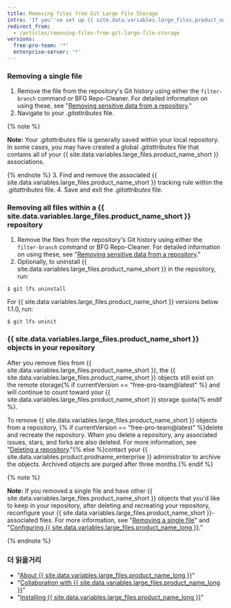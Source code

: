 ```yaml
---
title: Removing files from Git Large File Storage
intro: 'If you''ve set up {{ site.data.variables.large_files.product_name_short }} for your repository, you can remove all files or a subset of files from {{ site.data.variables.large_files.product_name_short }}.'
redirect_from:
  - /articles/removing-files-from-git-large-file-storage
versions:
  free-pro-team: '*'
  enterprise-server: '*'
---
```


### Removing a single file

1.  Remove the file from the repository's Git history using either the `filter-branch` command or BFG Repo-Cleaner. For detailed information on using these, see "[Removing sensitive data from a repository](/articles/removing-sensitive-data-from-a-repository)."
2. Navigate to your *.gitattributes* file.

  {% note %}

  **Note:** Your *.gitattributes* file is generally saved within your local repository. In some cases, you may have created a global *.gitattributes* file that contains all of your {{ site.data.variables.large_files.product_name_short }} associations.

  {% endnote %}
3. Find and remove the associated {{ site.data.variables.large_files.product_name_short }} tracking rule within the *.gitattributes* file.
4. Save and exit the *.gitattributes* file.

### Removing all files within a {{ site.data.variables.large_files.product_name_short }} repository

1. Remove the files from the repository's Git history using either the `filter-branch` command or BFG Repo-Cleaner. For detailed information on using these, see "[Removing sensitive data from a repository](/articles/removing-sensitive-data-from-a-repository)."
2. Optionally, to uninstall {{ site.data.variables.large_files.product_name_short }} in the repository, run:
  ```shell
  $ git lfs uninstall
  ```
  For {{ site.data.variables.large_files.product_name_short }} versions below 1.1.0, run:
  ```shell
  $ git lfs uninit
  ```

### {{ site.data.variables.large_files.product_name_short }} objects in your repository

After you remove files from {{ site.data.variables.large_files.product_name_short }}, the {{ site.data.variables.large_files.product_name_short }} objects still exist on the remote storage{% if currentVersion == "free-pro-team@latest" %} and will continue to count toward your {{ site.data.variables.large_files.product_name_short }} storage quota{% endif %}.

To remove {{ site.data.variables.large_files.product_name_short }} objects from a repository, {% if currentVersion == "free-pro-team@latest" %}delete and recreate the repository. When you delete a repository, any associated issues, stars, and forks are also deleted. For more information, see "[Deleting a repository](/github/administering-a-repository/deleting-a-repository)."{% else %}contact your {{ site.data.variables.product.prodname_enterprise }} administrator to archive the objects. Archived objects are purged after three months.{% endif %}

{% note %}

**Note:** If you removed a single file and have other {{ site.data.variables.large_files.product_name_short }} objects that you'd like to keep in your repository, after deleting and recreating your repository, reconfigure your {{ site.data.variables.large_files.product_name_short }}-associated files. For more information, see "[Removing a single file](#removing-a-single-file)" and "[Configuring {{ site.data.variables.large_files.product_name_long }}](/github/managing-large-files/configuring-git-large-file-storage)."

{% endnote %}

### 더 읽을거리

- "[About {{ site.data.variables.large_files.product_name_long }}](/articles/about-git-large-file-storage)"
- "[Collaboration with {{ site.data.variables.large_files.product_name_long }}](/articles/collaboration-with-git-large-file-storage/)"
- "[Installing {{ site.data.variables.large_files.product_name_long }}](/articles/installing-git-large-file-storage)"
